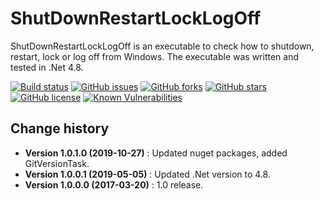 ShutDownRestartLockLogOff
====================================

ShutDownRestartLockLogOff is an executable to check how to shutdown, restart, lock or log off from Windows.
The executable was written and tested in .Net 4.8.

[![Build status](https://ci.appveyor.com/api/projects/status/d4kk3i97489ni27l?svg=true)](https://ci.appveyor.com/project/SeppPenner/shutdownrestartlocklogoff)
[![GitHub issues](https://img.shields.io/github/issues/SeppPenner/ShutDownRestartLockLogOff.svg)](https://github.com/SeppPenner/ShutDownRestartLockLogOff/issues)
[![GitHub forks](https://img.shields.io/github/forks/SeppPenner/ShutDownRestartLockLogOff.svg)](https://github.com/SeppPenner/ShutDownRestartLockLogOff/network)
[![GitHub stars](https://img.shields.io/github/stars/SeppPenner/ShutDownRestartLockLogOff.svg)](https://github.com/SeppPenner/ShutDownRestartLockLogOff/stargazers)
[![GitHub license](https://img.shields.io/badge/license-AGPL-blue.svg)](https://raw.githubusercontent.com/SeppPenner/ShutDownRestartLockLogOff/master/License.txt)
[![Known Vulnerabilities](https://snyk.io/test/github/SeppPenner/ShutDownRestartLockLogOff/badge.svg)](https://snyk.io/test/github/SeppPenner/ShutDownRestartLockLogOff)


Change history
--------------

* **Version 1.0.1.0 (2019-10-27)** : Updated nuget packages, added GitVersionTask.
* **Version 1.0.0.1 (2019-05-05)** : Updated .Net version to 4.8.
* **Version 1.0.0.0 (2017-03-20)** : 1.0 release.

